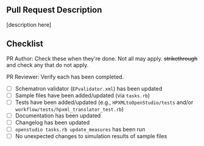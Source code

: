 ## Pull Request Description

[description here]

## Checklist

PR Author: Check these when they're done. Not all may apply. ~~strikethrough~~ and check any that do not apply. 

PR Reviewer: Verify each has been completed.

- [ ] Schematron validator (`EPvalidator.xml`) has been updated
- [ ] Sample files have been added/updated (via `tasks.rb`)
- [ ] Tests have been added/updated (e.g., `HPXMLtoOpenStudio/tests` and/or `workflow/tests/hpxml_translator_test.rb`)
- [ ] Documentation has been updated
- [ ] Changelog has been updated
- [ ] `openstudio tasks.rb update_measures` has been run
- [ ] No unexpected changes to simulation results of sample files
